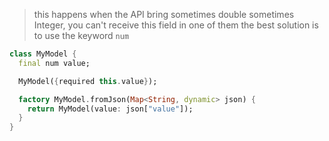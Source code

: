 > this happens when the API bring sometimes double sometimes Integer, you can't receive this field in one of them the best solution is to use the keyword `num`

```dart
class MyModel {
  final num value;

  MyModel({required this.value});

  factory MyModel.fromJson(Map<String, dynamic> json) {
    return MyModel(value: json["value"]);
  }
}

```